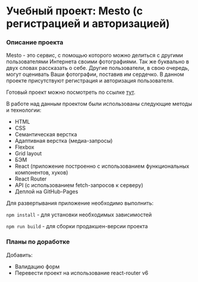 # Учебный проект: Mesto (с регистрацией и авторизацией)

### Описание проекта
Mesto - это сервис, с помощью которого можно делиться с другими пользователями Интернета своими фотографиями. Так же буквально в двух словах рассказать о себе. Другие пользователи, в свою очередь, могут оценивать Ваши фотографии, поставив им сердечко. В данном проекте присутствуют регистрация и авторизация пользователя.

Готовый проект можно посмотреть по ссылке [тут](https://marinicheva.github.io/react-mesto-auth/).


В работе над данным проектом были использованы следующие методы и технологии:
* HTML
* CSS
* Семантическая верстка
* Адаптивная верстка (медиа-запросы)
* Flexbox
* Grid layout
* БЭМ
* React (приложение построенно с использованием функциональных компонентов, хуков)
* React Router
* API (с использованием fetch-запросов к серверу)
* Деплой на GitHub-Pages

Для развертывания приложение необходимо выполнить:

`npm install` - для установки необходимых зависимостей

`npm run build` - для сборки продакшен-версии проекта

### Планы по доработке
Добавить:

* Валидацию форм
* Перевести проект на использование react-router v6
